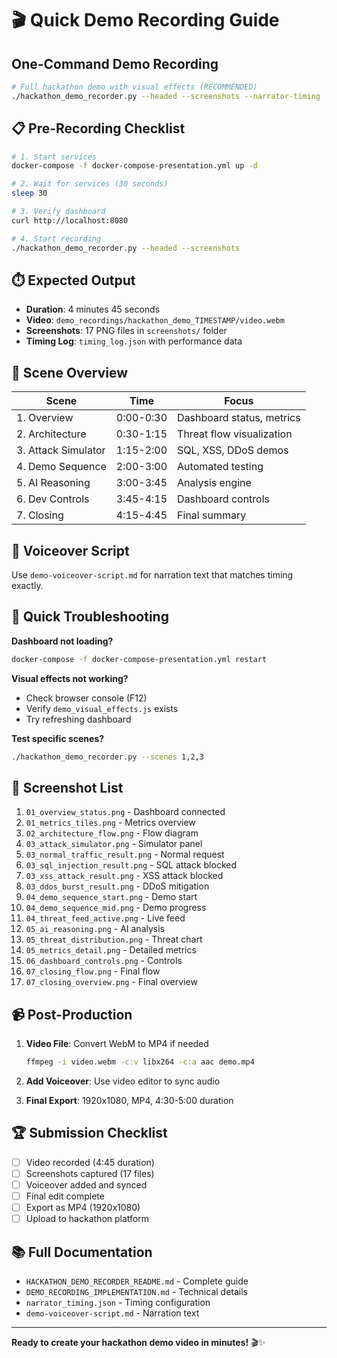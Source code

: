 # 🎬 Quick Demo Recording Guide

## One-Command Demo Recording

```bash
# Full hackathon demo with visual effects (RECOMMENDED)
./hackathon_demo_recorder.py --headed --screenshots --narrator-timing
```

## 📋 Pre-Recording Checklist

```bash
# 1. Start services
docker-compose -f docker-compose-presentation.yml up -d

# 2. Wait for services (30 seconds)
sleep 30

# 3. Verify dashboard
curl http://localhost:8080

# 4. Start recording
./hackathon_demo_recorder.py --headed --screenshots
```

## ⏱️ Expected Output

- **Duration**: 4 minutes 45 seconds
- **Video**: `demo_recordings/hackathon_demo_TIMESTAMP/video.webm`
- **Screenshots**: 17 PNG files in `screenshots/` folder
- **Timing Log**: `timing_log.json` with performance data

## 🎯 Scene Overview

| Scene | Time | Focus |
|-------|------|-------|
| 1. Overview | 0:00-0:30 | Dashboard status, metrics |
| 2. Architecture | 0:30-1:15 | Threat flow visualization |
| 3. Attack Simulator | 1:15-2:00 | SQL, XSS, DDoS demos |
| 4. Demo Sequence | 2:00-3:00 | Automated testing |
| 5. AI Reasoning | 3:00-3:45 | Analysis engine |
| 6. Dev Controls | 3:45-4:15 | Dashboard controls |
| 7. Closing | 4:15-4:45 | Final summary |

## 🎤 Voiceover Script

Use `demo-voiceover-script.md` for narration text that matches timing exactly.

## 🔧 Quick Troubleshooting

**Dashboard not loading?**
```bash
docker-compose -f docker-compose-presentation.yml restart
```

**Visual effects not working?**
- Check browser console (F12)
- Verify `demo_visual_effects.js` exists
- Try refreshing dashboard

**Test specific scenes?**
```bash
./hackathon_demo_recorder.py --scenes 1,2,3
```

## 📸 Screenshot List

1. `01_overview_status.png` - Dashboard connected
2. `01_metrics_tiles.png` - Metrics overview
3. `02_architecture_flow.png` - Flow diagram
4. `03_attack_simulator.png` - Simulator panel
5. `03_normal_traffic_result.png` - Normal request
6. `03_sql_injection_result.png` - SQL attack blocked
7. `03_xss_attack_result.png` - XSS attack blocked
8. `03_ddos_burst_result.png` - DDoS mitigation
9. `04_demo_sequence_start.png` - Demo start
10. `04_demo_sequence_mid.png` - Demo progress
11. `04_threat_feed_active.png` - Live feed
12. `05_ai_reasoning.png` - AI analysis
13. `05_threat_distribution.png` - Threat chart
14. `05_metrics_detail.png` - Detailed metrics
15. `06_dashboard_controls.png` - Controls
16. `07_closing_flow.png` - Final flow
17. `07_closing_overview.png` - Final overview

## 📹 Post-Production

1. **Video File**: Convert WebM to MP4 if needed
   ```bash
   ffmpeg -i video.webm -c:v libx264 -c:a aac demo.mp4
   ```

2. **Add Voiceover**: Use video editor to sync audio

3. **Final Export**: 1920x1080, MP4, 4:30-5:00 duration

## 🏆 Submission Checklist

- [ ] Video recorded (4:45 duration)
- [ ] Screenshots captured (17 files)
- [ ] Voiceover added and synced
- [ ] Final edit complete
- [ ] Export as MP4 (1920x1080)
- [ ] Upload to hackathon platform

## 📚 Full Documentation

- `HACKATHON_DEMO_RECORDER_README.md` - Complete guide
- `DEMO_RECORDING_IMPLEMENTATION.md` - Technical details
- `narrator_timing.json` - Timing configuration
- `demo-voiceover-script.md` - Narration text

---

**Ready to create your hackathon demo video in minutes!** 🎬✨
